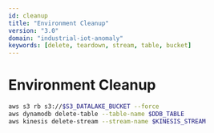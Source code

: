 ```yaml
---
id: cleanup
title: "Environment Cleanup"
version: "3.0"
domain: "industrial-iot-anomaly"
keywords: [delete, teardown, stream, table, bucket]
---
```


# Environment Cleanup

```bash
aws s3 rb s3://$S3_DATALAKE_BUCKET --force
aws dynamodb delete-table --table-name $DDB_TABLE
aws kinesis delete-stream --stream-name $KINESIS_STREAM
```
